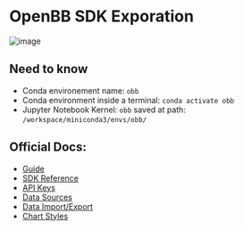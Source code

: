 # OpenBB SDK Exporation

![image](https://user-images.githubusercontent.com/61799047/205105036-81a4374a-71da-4f92-a714-8e6bd6b60f26.png)

## Need to know

- Conda environement name: `obb` 
- Conda environment inside a terminal: `conda activate obb`
- Jupyter Notebook Kernel: `obb` saved at path: `/workspace/miniconda3/envs/obb/`

## Official Docs:

- [Guide](https://docs.openbb.co/sdk/)
- [SDK Reference](https://docs.openbb.co/sdk/reference)
- [API Keys](https://docs.openbb.co/sdk/guides/advanced/api-keys)
- [Data Sources](https://docs.openbb.co/sdk/guides/advanced/changing-sources)
- [Data Import/Export](https://docs.openbb.co/sdk/guides/advanced/data)
- [Chart Styles](https://docs.openbb.co/sdk/guides/advanced/chart-styling)
